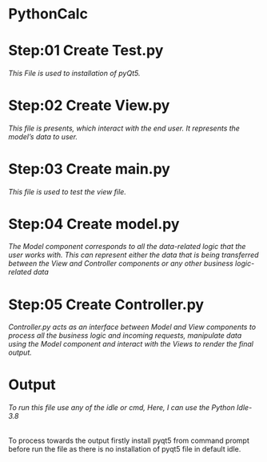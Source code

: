 # PythonCalc
# Step:01 Create Test.py
###### This File is used to installation of pyQt5.

# Step:02 Create View.py
###### This file is presents, which interact with the end user. It represents the model’s data to user.

# Step:03 Create main.py
###### This file is used to test the view file.

# Step:04 Create model.py
###### The Model component corresponds to all the data-related logic that the user works with. This can represent either the data that is being transferred between the View and Controller components or any other business logic-related data

# Step:05 Create Controller.py
###### Controller.py acts as an interface between Model and View components to process all the business logic and incoming requests, manipulate data using the Model component and interact with the Views to render the final output.

# Output
###### To run this file use any of the idle or cmd, Here, I can use the Python Idle-3.8 
To process towards the output firstly install pyqt5 from command prompt before run the file as there is no installation of pyqt5 file in default idle.

